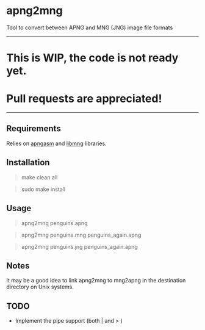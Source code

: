 apng2mng
====

Tool to convert between APNG and MNG (JNG) image file formats

_________________________________________

This is WIP, the code is not ready yet.
====
Pull requests are appreciated!
====

_________________________________________

Requirements
----

Relies on [apngasm](https://github.com/apngasm/apngasm) 
and [libmng](http://sourceforge.net/projects/libmng) libraries.

Installation
----

> make clean all

> sudo make install

Usage
----

> apng2mng penguins.apng

> apng2mng penguins.mng penguins_again.apng

> apng2mng penguins.jng penguins_again.apng

Notes
----

It may be a good idea to link apng2mng to mng2apng
in the destination directory on Unix systems.

TODO
----
- Implement the pipe support (both | and > )
